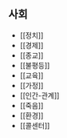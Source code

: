 ## 사회

- [[정치]]
- [[경제]]
- [[종교]]
- [[불평등]]
- [[교육]]
- [[가정]]
- [[인간-관계]]
- [[죽음]]
- [[환경]]
- [[콜센터]]

